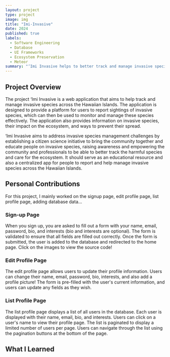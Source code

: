 ```yaml
---
layout: project
type: project
image: img
title: "Imi-Invasive"
date: 2024
published: true
labels:
  - Software Engineering
  - Database
  - UI Frameworks
  - Ecosystem Preservation
  - Meteor
summary: "‘Imi Invasive helps to better track and manage invasive species across the Hawaiian Islands."
---
```


## Project Overview

The project ‘Imi Invasive is a web application that aims to help track and manage invasive species across the Hawaiian Islands. The application is designed to provide a platform for users to report sightings of invasive species, which can then be used to monitor and manage these species effectively. The application also provides information on invasive species, their impact on the ecosystem, and ways to prevent their spread.

‘Imi Invasive aims to address invasive species management challenges by establishing a citizen science initiative to bring the community together and educate people on invasive species, raising awareness and empowering the community and professionals to be able to better track the harmful species and care for the ecosystem. It should serve as an educational resource and also a centralized app for people to report and help manage invasive species across the Hawaiian Islands.

## Personal Contributions
 
For this project, I mainly worked on the signup page, edit profile page, list profile page, adding database data...

### Sign-up Page
When you sign up, you are asked to fill out a form with your name, email, password, bio, and interests (bio and interests are optional). The form is validated to ensure that all fields are filled out correctly. Once the form is submitted, the user is added to the database and redirected to the home page. Click on the images to view the source code!

### Edit Profile Page
The edit profile page allows users to update their profile information. Users can change their name, email, password, bio, interests, and also add a profile picture! The form is pre-filled with the user's current information, and users can update any fields as they wish. 


### List Profile Page
The list profile page displays a list of all users in the database. Each user is displayed with their name, email, bio, and interests. Users can click on a user's name to view their profile page. The list is paginated to display a limited number of users per page. Users can navigate through the list using the pagination buttons at the bottom of the page.

## What I Learned